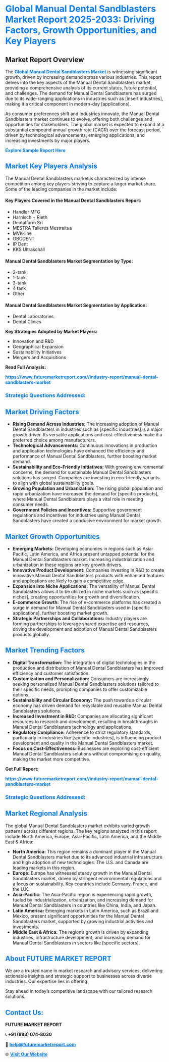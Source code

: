 <h1 style="color: #007BFF;">Global Manual Dental Sandblasters Market Report 2025-2033: Driving Factors, Growth Opportunities, and Key Players</h1>

<section id="overview">
<h2>Market Report Overview</h2>
<p>The <a href="https://www.futuremarketreport.com//industry-report/manual-dental-sandblasters-market" style="color: #007BFF; text-decoration: none;"><strong>Global Manual Dental Sandblasters Market</strong></a> is witnessing significant growth, driven by increasing demand across various industries. This report delves into the key aspects of the Manual Dental Sandblasters market, providing a comprehensive analysis of its current status, future potential, and challenges. The demand for Manual Dental Sandblasters has surged due to its wide-ranging applications in industries such as [insert industries], making it a critical component in modern-day [applications].</p>
<p>As consumer preferences shift and industries innovate, the Manual Dental Sandblasters market continues to evolve, offering both challenges and opportunities for stakeholders. The global market is expected to expand at a substantial compound annual growth rate (CAGR) over the forecast period, driven by technological advancements, emerging applications, and increasing investments by major players.</p>
</section>

<section id="overview">
<p><a href="https://www.futuremarketreport.com//request-sample/reportId=50130" style="color: #007BFF; text-decoration: none;"><strong>Explore Sample Report Here</strong></a></p>
</section>

<section id="key-players">
<h2 style="color: #007BFF;">Market Key Players Analysis</h2>
<p>The Manual Dental Sandblasters market is characterized by intense competition among key players striving to capture a larger market share. Some of the leading companies in the market include:</p>
<h4>Key Players Covered in the Manual Dental Sandblasters Report:</h4>
<ul><li>Handler MFG</li><li>Harnisch + Rieth</li><li>Dentalfarm Srl</li><li>MESTRA Talleres Mestraitua</li><li>MVK-line</li><li>OBODENT</li><li>IP Dent</li><li>KKS Ultraschall</li></ul>
<h4>Manual Dental Sandblasters Market Segmentation by Type:</h4>
<ul><li>2-tank</li><li>1-tank</li><li>3-tank</li><li>4 tank</li><li>Other</li></ul>

<h4>Manual Dental Sandblasters Market Segmentation by Application:</h4>
<ul><li>Dental Laboratories</li><li>Dental Clinics</li></ul>
<p><strong>Key Strategies Adopted by Market Players:</strong></p>
<ul>
<li>Innovation and R&D</li>
<li>Geographical Expansion</li>
<li>Sustainability Initiatives</li>
<li>Mergers and Acquisitions</li>
</ul>
</section>

<section>
<p><strong>Read Full Analysis: </strong></p><a href="https://www.futuremarketreport.com//industry-report/manual-dental-sandblasters-market" style="color: #007BFF; text-decoration: none;"><strong>https://www.futuremarketreport.com//industry-report/manual-dental-sandblasters-market</strong></a>
<h3 style="color: #007BFF;">Strategic Questions Addressed:</h3>
</section>

<section id="driving-factors">
<h2 style="color: #007BFF;">Market Driving Factors</h2>
<ul>
<li><strong>Rising Demand Across Industries:</strong> The increasing adoption of Manual Dental Sandblasters in industries such as [specific industries] is a major growth driver. Its versatile applications and cost-effectiveness make it a preferred choice among manufacturers.</li>
<li><strong>Technological Advancements:</strong> Continuous innovations in production and application technologies have enhanced the efficiency and performance of Manual Dental Sandblasters, further boosting market demand.</li>
<li><strong>Sustainability and Eco-Friendly Initiatives:</strong> With growing environmental concerns, the demand for sustainable Manual Dental Sandblasters solutions has surged. Companies are investing in eco-friendly variants to align with global sustainability goals.</li>
<li><strong>Growing Population and Urbanization:</strong> The rising global population and rapid urbanization have increased the demand for [specific products], where Manual Dental Sandblasters plays a vital role in meeting consumer needs.</li>
<li><strong>Government Policies and Incentives:</strong> Supportive government regulations and incentives for industries using Manual Dental Sandblasters have created a conducive environment for market growth.</li>
</ul>
</section>

<section id="growth-opportunities">
<h2 style="color: #007BFF;">Market Growth Opportunities</h2>
<ul>
<li><strong>Emerging Markets:</strong> Developing economies in regions such as Asia-Pacific, Latin America, and Africa present untapped potential for the Manual Dental Sandblasters market. Increasing industrialization and urbanization in these regions are key growth drivers.</li>
<li><strong>Innovative Product Development:</strong> Companies investing in R&D to create innovative Manual Dental Sandblasters products with enhanced features and applications are likely to gain a competitive edge.</li>
<li><strong>Expansion into Niche Applications:</strong> The versatility of Manual Dental Sandblasters allows it to be utilized in niche markets such as [specific niches], creating opportunities for growth and diversification.</li>
<li><strong>E-commerce Growth:</strong> The rise of e-commerce platforms has created a surge in demand for Manual Dental Sandblasters used in [specific applications], further boosting market growth.</li>
<li><strong>Strategic Partnerships and Collaborations:</strong> Industry players are forming partnerships to leverage shared expertise and resources, driving the development and adoption of Manual Dental Sandblasters products globally.</li>
</ul>
</section>

<section id="trending-factors">
<h2 style="color: #007BFF;">Market Trending Factors</h2>
<ul>
<li><strong>Digital Transformation:</strong> The integration of digital technologies in the production and distribution of Manual Dental Sandblasters has improved efficiency and customer satisfaction.</li>
<li><strong>Customization and Personalization:</strong> Consumers are increasingly seeking personalized Manual Dental Sandblasters solutions tailored to their specific needs, prompting companies to offer customizable options.</li>
<li><strong>Sustainability and Circular Economy:</strong> The push towards a circular economy has driven demand for recyclable and reusable Manual Dental Sandblasters solutions.</li>
<li><strong>Increased Investment in R&D:</strong> Companies are allocating significant resources to research and development, resulting in breakthroughs in Manual Dental Sandblasters technology and applications.</li>
<li><strong>Regulatory Compliance:</strong> Adherence to strict regulatory standards, particularly in industries like [specific industries], is influencing product development and quality in the Manual Dental Sandblasters market.</li>
<li><strong>Focus on Cost-Effectiveness:</strong> Businesses are exploring cost-efficient Manual Dental Sandblasters solutions without compromising on quality, making the market more competitive.</li>
</ul>
</section>

<section>
<p><strong>Get Full Report: </strong></p><a href="https://www.futuremarketreport.com//industry-report/manual-dental-sandblasters-market" style="color: #007BFF; text-decoration: none;"><strong>https://www.futuremarketreport.com//industry-report/manual-dental-sandblasters-market</strong></a>
<h3 style="color: #007BFF;">Strategic Questions Addressed:</h3>
</section>


<section id="regional-analysis">
<h2 style="color: #007BFF;">Market Regional Analysis</h2>
<p>The global Manual Dental Sandblasters market exhibits varied growth patterns across different regions. The key regions analyzed in this report include North America, Europe, Asia-Pacific, Latin America, and the Middle East & Africa:</p>
<ul>
<li><strong>North America:</strong> This region remains a dominant player in the Manual Dental Sandblasters market due to its advanced industrial infrastructure and high adoption of new technologies. The U.S. and Canada are leading markets in this region.</li>
<li><strong>Europe:</strong> Europe has witnessed steady growth in the Manual Dental Sandblasters market, driven by stringent environmental regulations and a focus on sustainability. Key countries include Germany, France, and the U.K.</li>
<li><strong>Asia-Pacific:</strong> The Asia-Pacific region is experiencing rapid growth, fueled by industrialization, urbanization, and increasing demand for Manual Dental Sandblasters in countries like China, India, and Japan.</li>
<li><strong>Latin America:</strong> Emerging markets in Latin America, such as Brazil and Mexico, present significant opportunities for the Manual Dental Sandblasters market, supported by growing industrial activities and investments.</li>
<li><strong>Middle East & Africa:</strong> The region’s growth is driven by expanding industries, infrastructure development, and increasing demand for Manual Dental Sandblasters in sectors like [specific sectors].</li>
</ul>
</section>

<footer>
<h2 style="color: #007BFF;">About FUTURE MARKET REPORT</h2>
<p>We are a trusted name in market research and advisory services, delivering actionable insights and strategic support to businesses across diverse industries. Our expertise lies in offering:</p>

<p>Stay ahead in today’s competitive landscape with our tailored research solutions.</p>

<h2 style="color: #007BFF;">Contact Us:</h2>
<p><strong>FUTURE MARKET REPORT</strong></p>
<p>📞 <strong>+91 (883) 074-8030</strong></p>
<p>📧 <strong><a href="mailto:help@futuremarketreport.com" style="color: #007BFF;">help@futuremarketreport.com</a></strong></p>
<p>🌐 <strong><a href="https://www.futuremarketreport.com/" style="color: #007BFF;">Visit Our Website</a></strong></p>
</footer>